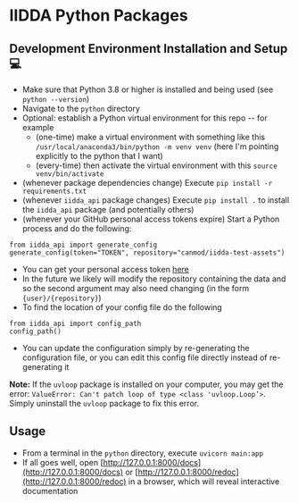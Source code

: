 # IIDDA Python Packages

## Development Environment Installation and Setup :computer:

* Make sure that Python 3.8 or higher is installed and being used (see `python --version`)
* Navigate to the `python` directory
* Optional: establish a Python virtual environment for this repo -- for example
  * (one-time) make a virtual environment with something like this `/usr/local/anaconda3/bin/python -m venv venv` (here I'm pointing explicitly to the python that I want)
  * (every-time) then activate the virtual environment with this `source venv/bin/activate`
* (whenever package dependencies change) Execute `pip install -r requirements.txt`
* (whenever `iidda_api` package changes) Execute `pip install .` to install the `iidda_api` package (and potentially others)
* (whenever your GitHub personal access tokens expire) Start a Python process and do the following:
```
from iidda_api import generate_config
generate_config(token="TOKEN", repository="canmod/iidda-test-assets")
```
  * You can get your personal access token [here](https://github.com/settings/tokens)
  * In the future we likely will modify the repository containing the data and so the second argument may also need changing (in the form `{user}/{repository}`)
  * To find the location of your config file do the following
```
from iidda_api import config_path
config_path()
```
  * You can update the configuration simply by re-generating the configuration file, or you can edit this config file directly instead of re-generating it

**Note:**
If the `uvloop` package is installed on your computer, you may get the error: `ValueError: Can't patch loop of type <class 'uvloop.Loop’>`. Simply uninstall the `uvloop` package to fix this error.

## Usage

* From a terminal in the `python` directory, execute `uvicorn main:app`
* If all goes well, open [http://127.0.0.1:8000/docs](http://127.0.0.1:8000/docs) or [http://127.0.0.1:8000/redoc](http://127.0.0.1:8000/redoc) in a browser, which will reveal interactive documentation
